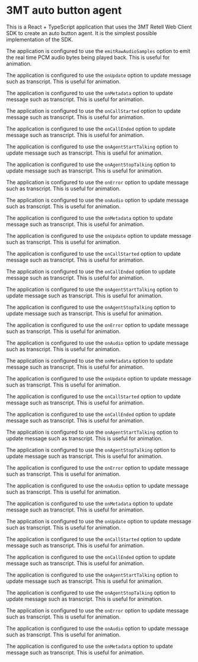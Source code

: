 # 3MT auto button agent
This is a React + TypeScript application that uses the 3MT Retell Web Client SDK to create an auto button agent. It is the simplest possible implementation of the SDK.

The application is configured to use the `emitRawAudioSamples` option to emit the real time PCM audio bytes being played back. This is useful for animation.

The application is configured to use the `onUpdate` option to update message such as transcript. This is useful for animation.

The application is configured to use the `onMetadata` option to update message such as transcript. This is useful for animation.

The application is configured to use the `onCallStarted` option to update message such as transcript. This is useful for animation.

The application is configured to use the `onCallEnded` option to update message such as transcript. This is useful for animation.

The application is configured to use the `onAgentStartTalking` option to update message such as transcript. This is useful for animation.

The application is configured to use the `onAgentStopTalking` option to update message such as transcript. This is useful for animation.

The application is configured to use the `onError` option to update message such as transcript. This is useful for animation.

The application is configured to use the `onAudio` option to update message such as transcript. This is useful for animation.

The application is configured to use the `onMetadata` option to update message such as transcript. This is useful for animation.

The application is configured to use the `onUpdate` option to update message such as transcript. This is useful for animation.

The application is configured to use the `onCallStarted` option to update message such as transcript. This is useful for animation.

The application is configured to use the `onCallEnded` option to update message such as transcript. This is useful for animation.

The application is configured to use the `onAgentStartTalking` option to update message such as transcript. This is useful for animation.

The application is configured to use the `onAgentStopTalking` option to update message such as transcript. This is useful for animation.

The application is configured to use the `onError` option to update message such as transcript. This is useful for animation.

The application is configured to use the `onAudio` option to update message such as transcript. This is useful for animation.

The application is configured to use the `onMetadata` option to update message such as transcript. This is useful for animation.

The application is configured to use the `onUpdate` option to update message such as transcript. This is useful for animation.

The application is configured to use the `onCallStarted` option to update message such as transcript. This is useful for animation.

The application is configured to use the `onCallEnded` option to update message such as transcript. This is useful for animation.

The application is configured to use the `onAgentStartTalking` option to update message such as transcript. This is useful for animation.

The application is configured to use the `onAgentStopTalking` option to update message such as transcript. This is useful for animation.

The application is configured to use the `onError` option to update message such as transcript. This is useful for animation.

The application is configured to use the `onAudio` option to update message such as transcript. This is useful for animation.

The application is configured to use the `onMetadata` option to update message such as transcript. This is useful for animation.

The application is configured to use the `onUpdate` option to update message such as transcript. This is useful for animation.

The application is configured to use the `onCallStarted` option to update message such as transcript. This is useful for animation.

The application is configured to use the `onCallEnded` option to update message such as transcript. This is useful for animation.

The application is configured to use the `onAgentStartTalking` option to update message such as transcript. This is useful for animation.

The application is configured to use the `onAgentStopTalking` option to update message such as transcript. This is useful for animation.

The application is configured to use the `onError` option to update message such as transcript. This is useful for animation.

The application is configured to use the `onAudio` option to update message such as transcript. This is useful for animation.

The application is configured to use the `onMetadata` option to update message such as transcript. This is useful for animation.
